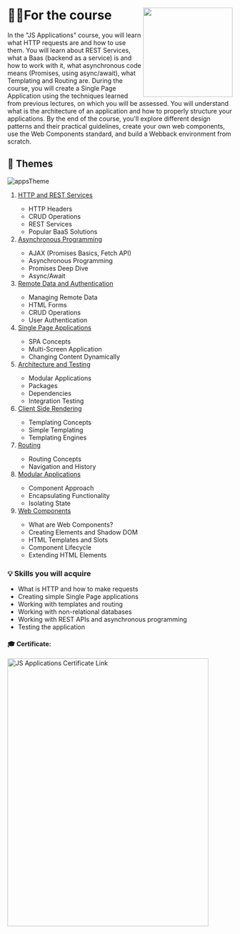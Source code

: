 # 👨‍🎓For the course  <a href="https://softuni.bg/about"><img src="https://user-images.githubusercontent.com/106147027/181109879-4529ad22-8d25-49fe-b28b-0d8bc808c5a4.jpg" align="right" width="200" height="200"></a>

In the "JS Applications" course, you will learn what HTTP requests are and how to use them. You will learn about REST Services, what a Baas (backend as a service) is and how to work with it, what asynchronous code means (Promises, using async/await), what Templating and Routing are. During the course, you will create a Single Page Application using the techniques learned from previous lectures, on which you will be assessed. You will understand what is the architecture of an application and how to properly structure your applications. By the end of the course, you'll explore different design patterns and their practical guidelines, create your own web components, use the Web Components standard, and build a Webback environment from scratch. 
## 📑 Themes

![appsTheme](https://user-images.githubusercontent.com/106147027/206190506-1ec2a64f-aaef-4337-9911-4dd62ce62289.png) 

<ol>
  <li><a href="https://softuni.bg/trainings/3847/js-applications-october-2022#lesson-44784">HTTP and REST Services<a/>
  <ul>
    <li>HTTP Headers 
    <li>CRUD Operations
    <li>REST Services
    <li>Popular BaaS Solutions 
   </ul> 
  <li><a href="https://softuni.bg/trainings/3847/js-applications-october-2022#lesson-44786">Asynchronous Programming<a/>
  <ul>
    <li>AJAX (Promises Basics, Fetch API)
    <li>Asynchronous Programming
    <li>Promises Deep Dive
    <li>Async/Await
   </ul> 
  <li><a href="https://softuni.bg/trainings/3847/js-applications-october-2022#lesson-44788">Remote Data and Authentication<a/>
  <ul>
    <li>Managing Remote Data
    <li>HTML Forms
    <li>CRUD Operations
    <li>User Authentication 
   </ul> 
  <li><a href="https://softuni.bg/trainings/3847/js-applications-october-2022#lesson-44790">Single Page Applications<a/>
  <ul>
    <li>SPA Concepts
    <li>Multi-Screen Application
    <li>Changing Content Dynamically 
   </ul> 
  <li><a href="https://softuni.bg/trainings/3847/js-applications-october-2022#lesson-44792">Architecture and Testing<a/>
  <ul>
    <li>Modular Applications
    <li>Packages
    <li>Dependencies
    <li>Integration Testing 
   </ul> 
     <li><a href="https://softuni.bg/trainings/3847/js-applications-october-2022#lesson-44794">Client Side Rendering<a/>
  <ul>
    <li>Templating Concepts
    <li>Simple Templating
    <li>Templating Engines 
   </ul> 
  <li><a href="https://softuni.bg/trainings/3847/js-applications-october-2022#lesson-44796">Routing<a/>
  <ul>
    <li>Routing Concepts
    <li>Navigation and History 
   </ul> 
  <li><a href="https://softuni.bg/trainings/3847/js-applications-october-2022#lesson-44798">Modular Applications<a/>
  <ul>
    <li>Component Approach
    <li>Encapsulating Functionality
    <li>Isolating State
  </ul>
  <li><a href="https://softuni.bg/trainings/3847/js-applications-october-2022#lesson-44804">Web Components<a/>
  <ul>
    <li>What are Web Components?
    <li>Creating Elements and Shadow DOM
    <li>HTML Templates and Slots
    <li>Component Lifecycle
    <li>Extending HTML Elements 
  </ul>
</ol> 

### 💡 Skills you will acquire

<ul>
  <li>What is HTTP and how to make requests
  <li>Creating simple Single Page applications
  <li>Working with templates and routing
  <li>Working with non-relational databases
  <li>Working with REST APIs and asynchronous programming
  <li>Testing the application
</ul>  

#### 🎓 Certificate:    

<a href="https://softuni.bg/certificates/details/149797/c878af98" alt="Certificate" ><img src="https://user-images.githubusercontent.com/106147027/206190007-5ce3c099-c3d2-45ee-ab68-3c5470849395.jpeg" align="left" width="450" height="600" title="JS Applications Certificate Link"></a>
